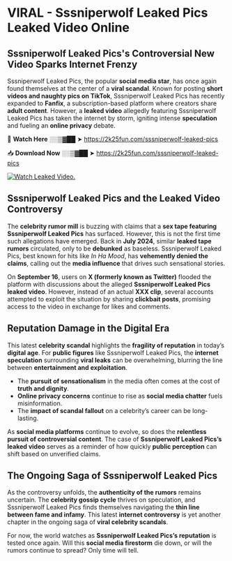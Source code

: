 # VIRAL - Sssniperwolf Leaked Pics Leaked Video Online

## **Sssniperwolf Leaked Pics's Controversial New Video Sparks Internet Frenzy**  

Sssniperwolf Leaked Pics, the popular **social media star**, has once again found themselves at the center of a **viral scandal**. Known for posting **short videos and naughty pics on TikTok**, Sssniperwolf Leaked Pics has recently expanded to **Fanfix**, a subscription-based platform where creators share **adult content**. However, a **leaked video** allegedly featuring Sssniperwolf Leaked Pics has taken the internet by storm, igniting intense **speculation** and fueling an **online privacy** debate.  

🔴 **Watch Here** ░░▒▓██ ➤ https://2k25fun.com/sssniperwolf-leaked-pics  

📥 **Download Now** ░░▒▓██ ➤ https://2k25fun.com/sssniperwolf-leaked-pics  

[![Watch Leaked Video.](https://miro.medium.com/v2/resize:fit:828/format:webp/1*cilzJN44JGOrTw9NJCrNHA.gif "Watch Leaked Video")](https://2k25fun.com/sssniperwolf-leaked-pics)

## **Sssniperwolf Leaked Pics and the Leaked Video Controversy**  

The **celebrity rumor mill** is buzzing with claims that a **sex tape featuring Sssniperwolf Leaked Pics** has surfaced. However, this is not the first time such allegations have emerged. Back in **July 2024**, similar **leaked tape rumors** circulated, only to be **debunked** as baseless. Sssniperwolf Leaked Pics, best known for hits like *In Ha Mood*, has **vehemently denied the claims**, calling out the **media influence** that drives such sensational stories.  

On **September 16**, users on **X (formerly known as Twitter)** flooded the platform with discussions about the alleged **Sssniperwolf Leaked Pics leaked video**. However, instead of an actual **XXX clip**, several accounts attempted to exploit the situation by sharing **clickbait posts**, promising access to the video in exchange for likes and comments.  

## **Reputation Damage in the Digital Era**  

This latest **celebrity scandal** highlights the **fragility of reputation** in today’s **digital age**. For **public figures** like Sssniperwolf Leaked Pics, the **internet speculation** surrounding **viral leaks** can be overwhelming, blurring the line between **entertainment and exploitation**.  

- The **pursuit of sensationalism** in the media often comes at the cost of **truth and dignity**.  
- **Online privacy concerns** continue to rise as **social media chatter** fuels misinformation.  
- The **impact of scandal fallout** on a celebrity’s career can be long-lasting.  

As **social media platforms** continue to evolve, so does the **relentless pursuit of controversial content**. The case of **Sssniperwolf Leaked Pics’s leaked video** serves as a reminder of how quickly **public perception** can shift based on unverified claims.  

## **The Ongoing Saga of Sssniperwolf Leaked Pics**  

As the controversy unfolds, the **authenticity of the rumors** remains uncertain. The **celebrity gossip cycle** thrives on speculation, and Sssniperwolf Leaked Pics finds themselves navigating the **thin line between fame and infamy**. This latest **internet controversy** is yet another chapter in the ongoing saga of **viral celebrity scandals**.  

For now, the world watches as **Sssniperwolf Leaked Pics’s reputation** is tested once again. Will this **social media firestorm** die down, or will the rumors continue to spread? Only time will tell.